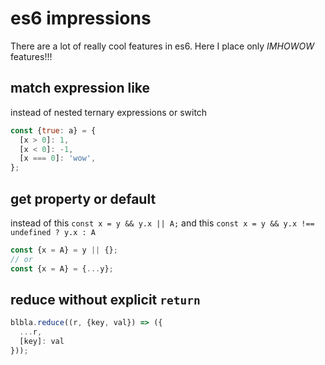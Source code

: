 # es6 impressions

There are a lot of really cool features in es6. 
Here I place only *IMHOWOW* features!!!

## match expression like

instead of nested ternary expressions or switch

```javascript
const {true: a} = {
  [x > 0]: 1,
  [x < 0]: -1,
  [x === 0]: 'wow',
};
```

## get property or default

instead of this `const x = y && y.x || A;` and this `const x = y && y.x !== undefined ? y.x : A`

```javascript
const {x = A} = y || {};
// or
const {x = A} = {...y};
```

## reduce without explicit `return`

```javascript
blbla.reduce((r, {key, val}) => ({
  ...r,
  [key]: val
}));
```

